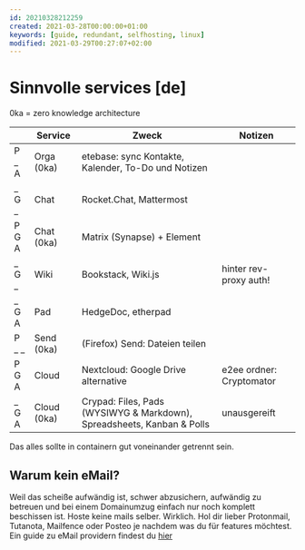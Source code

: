 ```yaml
---
id: 20210328212259
created: 2021-03-28T00:00:00+01:00
keywords: [guide, redundant, selfhosting, linux]
modified: 2021-03-29T00:27:07+02:00
---
```


# Sinnvolle services [de]
0ka = zero knowledge architecture

|        | Service     | Zweck                                                | Notizen               |
|--------|-------------|----------------------------------------------------- |-----------------------|
| P _  A | Orga (0ka)  | etebase: sync Kontakte, Kalender, To-Do und Notizen  | |
| _ G  _ | Chat        | Rocket.Chat, Mattermost                              | |
| P G A  | Chat (0ka)  | Matrix (Synapse) + Element                           | |
| _ G  _ | Wiki 	   | Bookstack, Wiki.js                                   | hinter rev-proxy auth! |
| _ G  A | Pad         | HedgeDoc, etherpad                                   | |
| P _  _ | Send (0ka)  | (Firefox) Send: Dateien teilen                       | |
| P G A  | Cloud       | Nextcloud: Google Drive alternative                  | e2ee ordner: Cryptomator |
| _ G  A | Cloud (0ka) | Crypad: Files, Pads (WYSIWYG & Markdown), Spreadsheets, Kanban & Polls | unausgereift |

Das alles sollte in containern gut voneinander getrennt sein.

## Warum kein eMail?
Weil das scheiße aufwändig ist, schwer abzusichern, aufwändig zu betreuen und bei einem Domainumzug einfach nur noch komplett beschissen ist.
Hoste keine mails selber. Wirklich. Hol dir lieber Protonmail, Tutanota, Mailfence oder Posteo je nachdem was du für features möchtest. Ein guide zu eMail providern findest du [hier](../../privacy/secure-email.md)